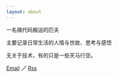 ```yaml
---
layout: about
---
```




一名搞代码搬运的匹夫

主要记录日常生活的人情与世故、思考与感悟

无关于技术，有的只是一些天马行空。

[Email](mailto:yuianch@outlook.it) **／** [Rss](https://oldyuan.com/feed)

